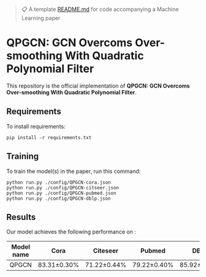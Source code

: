 >📋  A template [README.md](https://github.com/paperswithcode/releasing-research-code/blob/master/templates/README.md) for code accompanying a Machine Learning paper

# QPGCN: GCN Overcoms Over-smoothing With Quadratic Polynomial Filter

This repository is the official implementation of **QPGCN: GCN Overcoms Over-smoothing With Quadratic Polynomial Filter**.

<!-- This repository is the official implementation of [QPGCN: GCN Overcoms Over-smoothing With Quadratic Polynomial Filter](https://arxiv.org/abs/2030.12345). 

>📋  Optional: include a graphic explaining your approach/main result, bibtex entry, link to demos, blog posts and tutorials -->

## Requirements

To install requirements:

```setup
pip install -r requirements.txt
```

<!-- >📋  Describe how to set up the environment, e.g. pip/conda/docker commands, download datasets, etc... -->

## Training

To train the model(s) in the paper, run this command:

```train
python run.py ./config/QPGCN-cora.json
python run.py ./config/QPGCN-citseer.json
python run.py ./config/QPGCN-pubmed.json
python run.py ./config/QPGCN-dblp.json
```

<!-- >📋  Describe how to train the models, with example commands on how to train the models in your paper, including the full training procedure and appropriate hyperparameters. -->

<!-- ## Evaluation

To evaluate my model on ImageNet, run:

```eval
python eval.py --model-file mymodel.pth --benchmark imagenet
```

>📋  Describe how to evaluate the trained models on benchmarks reported in the paper, give commands that produce the results (section below). -->

<!-- ## Pre-trained Models

You can download pretrained models here:

- [My awesome model](https://drive.google.com/mymodel.pth) trained on ImageNet using parameters x,y,z. 

>📋  Give a link to where/how the pretrained models can be downloaded and how they were trained (if applicable).  Alternatively you can have an additional column in your results table with a link to the models. -->

## Results

Our model achieves the following performance on :

<!-- ### [Image Classification on ImageNet](https://paperswithcode.com/sota/image-classification-on-imagenet) -->

| Model name         |        Cora      |      Citeseer    |      Pubmed      |      DBLP        |
| ------------------ | ---------------- | ---------------- | ---------------- | ---------------- |
|          QPGCN     | 83.31$\pm$0.30\%  | 71.22$\pm$0.44\%  | 79.22$\pm$0.40\%  | 85.92$\pm$0.72\%  |

<!-- >📋  Include a table of results from your paper, and link back to the leaderboard for clarity and context. If your main result is a figure, include that figure and link to the command or notebook to reproduce it.  -->


<!-- ## Contributing

>📋  Pick a licence and describe how to contribute to your code repository.  -->
